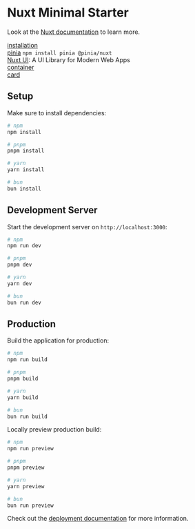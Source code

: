 # Nuxt Minimal Starter

Look at the [Nuxt documentation](https://nuxt.com/docs/getting-started/introduction) to learn more.

[installation](https://nuxt.com/docs/getting-started/installation)  
[pinia](https://pinia.vuejs.org/zh/getting-started.html)  `npm install pinia @pinia/nuxt`  
[Nuxt UI](https://ui.nuxt.com/): A UI Library for Modern Web Apps  
[container](https://ui.nuxt.com/components/container)    
[card](https://ui.nuxt.com/components/card)  

## Setup

Make sure to install dependencies:

```bash
# npm
npm install

# pnpm
pnpm install

# yarn
yarn install

# bun
bun install
```

## Development Server

Start the development server on `http://localhost:3000`:

```bash
# npm
npm run dev

# pnpm
pnpm dev

# yarn
yarn dev

# bun
bun run dev
```

## Production

Build the application for production:

```bash
# npm
npm run build

# pnpm
pnpm build

# yarn
yarn build

# bun
bun run build
```

Locally preview production build:

```bash
# npm
npm run preview

# pnpm
pnpm preview

# yarn
yarn preview

# bun
bun run preview
```

Check out the [deployment documentation](https://nuxt.com/docs/getting-started/deployment) for more information.
